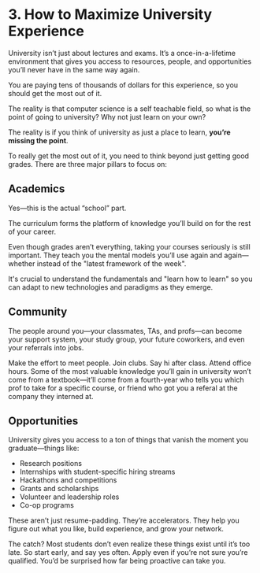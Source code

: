 # 3. How to Maximize University Experience

University isn’t just about lectures and exams. It’s a once-in-a-lifetime environment that gives you access to resources, people, and opportunities you’ll never have in the same way again.

You are paying tens of thousands of dollars for this experience, so you should get the most out of it.

The reality is that computer science is a self teachable field, so what is the point of going to university? Why not just learn on your own?

The reality is if you think of university as just a place to learn, **you’re missing the point**.

To really get the most out of it, you need to think beyond just getting good grades. There are three major pillars to focus on:

## Academics

Yes—this is the actual “school” part.

The curriculum forms the platform of knowledge you’ll build on for the rest of your career.

Even though grades aren’t everything, taking your courses seriously is still important. They teach you the mental models you’ll use again and again—whether instead of the "latest framework of the week".

It's crucial to understand the fundamentals and "learn how to learn" so you can adapt to new technologies and paradigms as they emerge.

## Community

The people around you—your classmates, TAs, and profs—can become your support system, your study group, your future coworkers, and even your referrals into jobs.

Make the effort to meet people. Join clubs. Say hi after class. Attend office hours. Some of the most valuable knowledge you’ll gain in university won’t come from a textbook—it’ll come from a fourth-year who tells you which prof to take for a specific course, or friend who got you a referal at the company they interned at.

## Opportunities

University gives you access to a ton of things that vanish the moment you graduate—things like:

- Research positions
- Internships with student-specific hiring streams
- Hackathons and competitions
- Grants and scholarships
- Volunteer and leadership roles
- Co-op programs

These aren’t just resume-padding. They’re accelerators. They help you figure out what you like, build experience, and grow your network.

The catch? Most students don’t even realize these things exist until it’s too late. So start early, and say yes often. Apply even if you’re not sure you’re qualified. You’d be surprised how far being proactive can take you.
